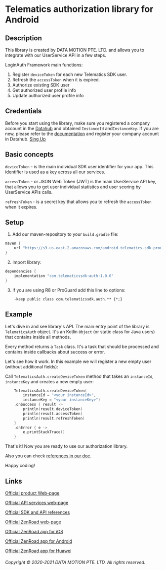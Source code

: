 # Telematics authorization library for Android

## Description

This library is created by DATA MOTION PTE. LTD. and allows you to integrate with our UserService API in a few steps.

LoginAuth Framework main functions:
1. Register `deviceToken` for each new Telematics SDK user.
2. Refresh the `accessToken` when it is expired.
3. Authorize existing SDK user
4. Get authorized user profile info
5. Update authorized user profile info


## Credentials

Before you start using the library, make sure you registered a company account in the [Datahub](https://userdatahub.com/) and obtained `InstanceId` and`InstanceKey`. If you are new, please refer to the [documentation](doc.telematicssdk.com) and register your company account in Datahub. [Sing Up](https://userdatahub.com/user/registration)


## Basic concepts

`deviceToken` - is the main individual SDK user identifier for your app. This identifier is used as a key across all our services.

`accessToken` - or JSON Web Token (JWT) is the main UserService API key, that allows you to get user individual statistics and user scoring by UserService APIs calls.

`refreshToken` - is a secret key that allows you to refresh the `accessToken` when it expires.


## Setup

1. Add our maven-repository to your `build.gradle` file:
``` groovy
maven {
    url "https://s3.us-east-2.amazonaws.com/android.telematics.sdk.production/"
}
```
2. Import library:
``` groovy
dependencies {
    implementation "com.telematicssdk:auth:1.0.0"
}
```

3. If you are using R8 or ProGuard add this line to options:
```
    -keep public class com.telematicssdk.auth.** {*;}
```

## Example

Let's dive in and see library's API. The main entry point of the library is `TelematicsAuth` object.
It's an Kotlin `Object` (or static class for Java users) that contains inside all methods.

Every method returns a `Task` class. It's a task that should be processed and contains inside callbacks about success or error.

Let's see how it work. In this example we will register a new empty user (without additional fields):

Call `TelematicsAuth.createDeviceToken` method that takes an `instanceId`, `instanceKey` and creates a new empty user:

``` kotlin
    TelematicsAuth.createDeviceToken(
        instanceId = "<your instanceId>",
        instanceKey = "<your instanceKey>")
    .onSuccess { result ->
        println(result.deviceToken)
        println(result.accessToken)
        println(result.refreshToken)
    }
    .onError { e ->
        e.printStackTrace()
    }

```

That's it! Now you are ready to use our authorization library. 

Also you can check [references in our doc](https://mobile-telematics.github.io/LoginAuthFramework-Android/).

Happy coding!


## Links

[Official product Web-page](https://telematicssdk.com/)

[Official API services web-page](https://www.telematicssdk.com/api-services/)

[Official SDK and API references](https://www.telematicssdk.com/api-services/)

[Official ZenRoad web-page](https://www.telematicssdk.com/telematics-app/)

[Official ZenRoad app for iOS](https://apps.apple.com/jo/app/zenroad/id1563218393)

[Official ZenRoad app for Android](https://play.google.com/store/apps/details?id=com.telematicssdk.zenroad&hl=en&gl=US)

[Official ZenRoad app for Huawei](https://appgallery.huawei.com/#/app/C104163115)

###### Copyright © 2020-2021 DATA MOTION PTE. LTD. All rights reserved.


